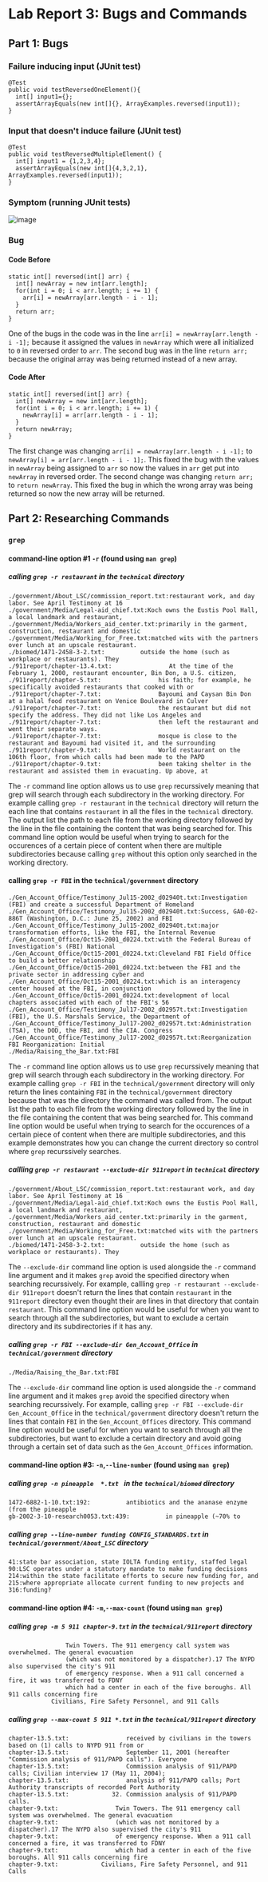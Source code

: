# Lab Report 3: Bugs and Commands
## Part 1: Bugs
### Failure inducing input (JUnit test)
```
@Test 
public void testReversedOneElement(){
  int[] input1={};
  assertArrayEquals(new int[]{}, ArrayExamples.reversed(input1));
}
```
###  Input that doesn't induce failure (JUnit test)
```
@Test
public void testReversedMultipleElement() {
  int[] input1 = {1,2,3,4};
  assertArrayEquals(new int[]{4,3,2,1}, ArrayExamples.reversed(input1));
}
```
### Symptom (running JUnit tests)
![image](/tests.png)
### Bug
#### Code Before
```
static int[] reversed(int[] arr) {
  int[] newArray = new int[arr.length];
  for(int i = 0; i < arr.length; i += 1) {
    arr[i] = newArray[arr.length - i - 1];
  }
  return arr;
}
```
One of the bugs in the code was in the line `arr[i] = newArray[arr.length - i -1];` because it assigned the values in `newArray` which were all initialized to `0` in reversed order to `arr`. The second bug was in the line `return arr;` because the original array was being returned instead of a new array.
#### Code After
```
static int[] reversed(int[] arr) {
  int[] newArray = new int[arr.length];
  for(int i = 0; i < arr.length; i += 1) {
    newArray[i] = arr[arr.length - i - 1];
  }
  return newArray;
}
```
The first change was changing `arr[i] = newArray[arr.length - i -1];` to `newArray[i] = arr[arr.length - i - 1];`. This fixed the bug with the values in `newArray` being assigned to `arr` so now the values in `arr` get put into `newArray` in reversed order. The second change was changing `return arr;` to `return newArray`. This fixed the bug in which the wrong array was being returned so now the new array will be returned.

## Part 2: Researching Commands
### `grep` 
#### command-line option #1 `-r` (found using `man grep`)
##### calling `grep -r restaurant` in the `technical` directory
```
./government/About_LSC/commission_report.txt:restaurant work, and day labor. See April Testimony at 16
./government/Media/Legal-aid_chief.txt:Koch owns the Eustis Pool Hall, a local landmark and restaurant,
./government/Media/Workers_aid_center.txt:primarily in the garment, construction, restaurant and domestic
./government/Media/Working_for_Free.txt:matched wits with the partners over lunch at an upscale restaurant.
./biomed/1471-2458-3-2.txt:          outside the home (such as workplace or restaurants). They
./911report/chapter-13.4.txt:                At the time of the February 1, 2000, restaurant encounter, Bin Don, a U.S. citizen,
./911report/chapter-5.txt:                his faith; for example, he specifically avoided restaurants that cooked with or
./911report/chapter-7.txt:                Bayoumi and Caysan Bin Don at a halal food restaurant on Venice Boulevard in Culver
./911report/chapter-7.txt:                the restaurant but did not specify the address. They did not like Los Angeles and
./911report/chapter-7.txt:                then left the restaurant and went their separate ways.
./911report/chapter-7.txt:                mosque is close to the restaurant and Bayoumi had visited it, and the surrounding
./911report/chapter-9.txt:                World restaurant on the 106th floor, from which calls had been made to the PAPD
./911report/chapter-9.txt:                been taking shelter in the restaurant and assisted them in evacuating. Up above, at
```
The `-r` command line option allows us to use `grep` recurssively meaning that grep will search through each subdirectory in the working directory. For example calling `grep -r restaurant` in the `technical` directory will return the each line that contains `restaurant` in all the files in the `technical` directory. The output list the path to each file from the working directory followed by the line in the file containing the content that was being searched for. This command line option would be useful when trying to search for the occurences of a certain piece of content when there are multiple subdirectories because calling `grep` without this option only searched in the working directory.
#### calling `grep -r FBI` in the `technical/government` directory
```
./Gen_Account_Office/Testimony_Jul15-2002_d02940t.txt:Investigation (FBI) and create a successful Department of Homeland
./Gen_Account_Office/Testimony_Jul15-2002_d02940t.txt:Success, GAO-02-886T (Washington, D.C.: June 25, 2002) and FBI
./Gen_Account_Office/Testimony_Jul15-2002_d02940t.txt:major transformation efforts, like the FBI, the Internal Revenue
./Gen_Account_Office/Oct15-2001_d0224.txt:with the Federal Bureau of Investigation's (FBI) National
./Gen_Account_Office/Oct15-2001_d0224.txt:Cleveland FBI Field Office to build a better relationship
./Gen_Account_Office/Oct15-2001_d0224.txt:between the FBI and the private sector in addressing cyber and
./Gen_Account_Office/Oct15-2001_d0224.txt:which is an interagency center housed at the FBI, in conjunction
./Gen_Account_Office/Oct15-2001_d0224.txt:development of local chapters associated with each of the FBI's 56
./Gen_Account_Office/Testimony_Jul17-2002_d02957t.txt:Investigation (FBI), the U.S. Marshals Service, the Department of
./Gen_Account_Office/Testimony_Jul17-2002_d02957t.txt:Administration (TSA), the DOD, the FBI, and the CIA. Congress
./Gen_Account_Office/Testimony_Jul17-2002_d02957t.txt:Reorganization FBI Reorganization: Initial
./Media/Raising_the_Bar.txt:FBI
```
The `-r` command line option allows us to use `grep` recurssively meaning that grep will search through each subdirectory in the working directory. For example calling `grep -r FBI` in the `technical/government` directory will only return the lines containing `FBI` in the `technical/government` directory because that was the directory the command was called from. The output list the path to each file from the working directory followed by the line in the file containing the content that was being searched for. This command line option would be useful when trying to search for the occurences of a certain piece of content when there are multiple subdirectories, and this example demonstrates how you can change the current directory so control where `grep` recurssively searches.
##### callling `grep -r restaurant --exclude-dir 911report` in `technical` directory
```
./government/About_LSC/commission_report.txt:restaurant work, and day labor. See April Testimony at 16
./government/Media/Legal-aid_chief.txt:Koch owns the Eustis Pool Hall, a local landmark and restaurant,
./government/Media/Workers_aid_center.txt:primarily in the garment, construction, restaurant and domestic
./government/Media/Working_for_Free.txt:matched wits with the partners over lunch at an upscale restaurant.
./biomed/1471-2458-3-2.txt:          outside the home (such as workplace or restaurants). They
```
The `--exclude-dir` command line option is used alongside the `-r` command line argument and it makes `grep` avoid the specified directory when searching recurssively. For example, callling `grep -r restaurant --exclude-dir 911report` doesn't return the lines that contain `restaurant` in the `911report` directory even thought their are lines in that directory that contain `restaurant`. This command line option would be useful for when you want to search through all the subdirectories, but want to exclude a certain directory and its subdirectories if it has any.
##### calling `grep -r FBI --exclude-dir Gen_Account_Office` in `technical/government` directory
```
./Media/Raising_the_Bar.txt:FBI
```
The `--exclude-dir` command line option is used alongside the `-r` command line argument and it makes `grep` avoid the specified directory when searching recurssively. For example, calling `grep -r FBI --exclude-dir Gen_Account_Office` in the `technical/government` directory doesn't return the lines that contain `FBI` in the `Gen_Account_Offices` directory. This command line option would be useful for when you want to search through all the subdirectories, but want to exclude a certain directory and avoid going through a certain set of data such as the `Gen_Account_Offices` information.
#### command-line option #3: `-n`,`--line-number` (found using `man grep`)
##### calling `grep -n pineapple  *.txt ` in the `technical/biomed` directory
```
1472-6882-1-10.txt:192:          antibiotics and the ananase enzyme (from the pineapple 
gb-2002-3-10-research0053.txt:439:          in pineapple (~70% to 
```
##### calling `grep --line-number funding CONFIG_STANDARDS.txt` in `technical/government/About_LSC` directory
```
41:state bar association, state IOLTA funding entity, staffed legal
90:LSC operates under a statutory mandate to make funding decisions
214:within the state facilitate efforts to secure new funding for, and
215:where appropriate allocate current funding to new projects and
316:funding?
```
#### command-line option #4: `-m`,`--max-count` (found using `man grep`)
##### calling `grep -m 5 911 chapter-9.txt` in the `technical/911report` directory
```
                Twin Towers. The 911 emergency call system was overwhelmed. The general evacuation
                (which was not monitored by a dispatcher).17 The NYPD also supervised the city's 911
                of emergency response. When a 911 call concerned a fire, it was transferred to FDNY
                which had a center in each of the five boroughs. All 911 calls concerning fire
            Civilians, Fire Safety Personnel, and 911 Calls
```
##### calling `grep --max-count 5 911 *.txt` in the `technical/911report` directory
```
chapter-13.5.txt:                received by civilians in the towers based on (1) calls to NYPD 911 from or
chapter-13.5.txt:                September 11, 2001 (hereafter "Commission analysis of 911/PAPD calls"). Everyone
chapter-13.5.txt:                Commission analysis of 911/PAPD calls; Civilian interview 17 (May 11, 2004);
chapter-13.5.txt:                analysis of 911/PAPD calls; Port Authority transcripts of recorded Port Authority
chapter-13.5.txt:            32. Commission analysis of 911/PAPD calls.
chapter-9.txt:                Twin Towers. The 911 emergency call system was overwhelmed. The general evacuation
chapter-9.txt:                (which was not monitored by a dispatcher).17 The NYPD also supervised the city's 911
chapter-9.txt:                of emergency response. When a 911 call concerned a fire, it was transferred to FDNY
chapter-9.txt:                which had a center in each of the five boroughs. All 911 calls concerning fire
chapter-9.txt:            Civilians, Fire Safety Personnel, and 911 Calls
```


